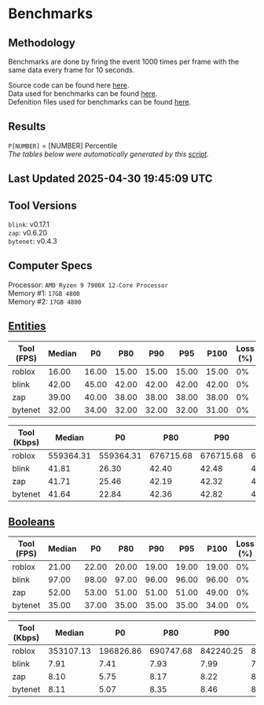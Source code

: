 # Benchmarks
## Methodology
Benchmarks are done by firing the event 1000 times per frame with the same data every frame for 10 seconds. 

Source code can be found here [here](https://github.com/1Axen/Blink/blob/main/benchmark/src).  
Data used for benchmarks can be found [here](https://github.com/1Axen/Blink/blob/main/benchmark/src/shared/benches).   
Defenition files used for benchmarks can be found [here](https://github.com/1Axen/Blink/blob/main/benchmark/definitions).  
 
## Results

`P[NUMBER]` = [NUMBER] Percentile  
*The tables below were automatically generated by this [script](https://github.com/1Axen/Blink/blob/main/benchmark/generate.luau).*
## Last Updated 2025-04-30 19:45:09 UTC
## Tool Versions
`blink`: v0.17.1  
`zap`: v0.6.20  
`bytenet`: v0.4.3  
## Computer Specs
Processor: `AMD Ryzen 9 7900X 12-Core Processor `  
Memory #1: `17GB 4800`  
Memory #2: `17GB 4800`  
## [Entities](https://github.com/1Axen/Blink/blob/main/benchmark/src/shared/benches/Entities.luau)
|Tool (FPS)|Median|P0|P80|P90|P95|P100|Loss (%)|
|---|---|---|---|---|---|---|---|
|roblox|16.00|16.00|15.00|15.00|15.00|15.00|0%|
|blink|42.00|45.00|42.00|42.00|42.00|42.00|0%|
|zap|39.00|40.00|38.00|38.00|38.00|38.00|0%|
|bytenet|32.00|34.00|32.00|32.00|32.00|31.00|0%|

|Tool (Kbps)|Median|P0|P80|P90|P95|P100|Loss (%)|
|---|---|---|---|---|---|---|---|
|roblox|559364.31|559364.31|676715.68|676715.68|676715.68|784081.75|0%|
|blink|41.81|26.30|42.40|42.48|42.48|42.62|0%|
|zap|41.71|25.46|42.19|42.32|42.32|42.93|0%|
|bytenet|41.64|22.84|42.36|42.82|42.82|43.24|0%|
## [Booleans](https://github.com/1Axen/Blink/blob/main/benchmark/src/shared/benches/Booleans.luau)
|Tool (FPS)|Median|P0|P80|P90|P95|P100|Loss (%)|
|---|---|---|---|---|---|---|---|
|roblox|21.00|22.00|20.00|19.00|19.00|19.00|0%|
|blink|97.00|98.00|97.00|96.00|96.00|96.00|0%|
|zap|52.00|53.00|51.00|51.00|51.00|49.00|0%|
|bytenet|35.00|37.00|35.00|35.00|35.00|34.00|0%|

|Tool (Kbps)|Median|P0|P80|P90|P95|P100|Loss (%)|
|---|---|---|---|---|---|---|---|
|roblox|353107.13|196826.86|690747.68|842240.25|842240.25|1124176.38|0%|
|blink|7.91|7.41|7.93|7.99|7.99|8.00|0%|
|zap|8.10|5.75|8.17|8.22|8.22|8.27|0%|
|bytenet|8.11|5.07|8.35|8.46|8.46|8.47|0%|